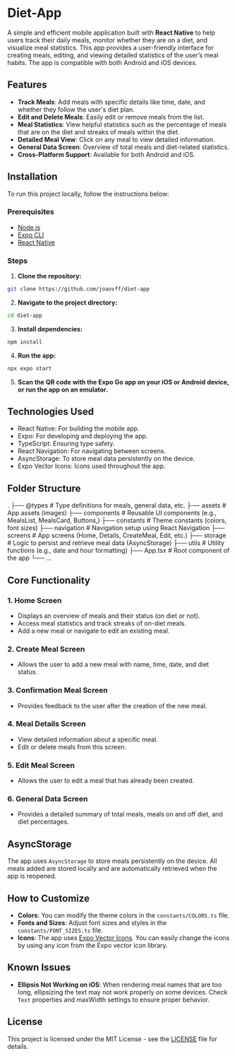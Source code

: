 # Diet-App

A simple and efficient mobile application built with **React Native** to help users track their daily meals, monitor whether they are on a diet, and visualize meal statistics. This app provides a user-friendly interface for creating meals, editing, and viewing detailed statistics of the user’s meal habits. The app is compatible with both Android and iOS devices.

## Features

- **Track Meals**: Add meals with specific details like time, date, and whether they follow the user's diet plan.
- **Edit and Delete Meals**: Easily edit or remove meals from the list.
- **Meal Statistics**: View helpful statistics such as the percentage of meals that are on the diet and streaks of meals within the diet.
- **Detailed Meal View**: Click on any meal to view detailed information.
- **General Data Screen**: Overview of total meals and diet-related statistics.
- **Cross-Platform Support**: Available for both Android and iOS.

## Installation

To run this project locally, follow the instructions below:

### Prerequisites

- [Node.js](https://nodejs.org/)
- [Expo CLI](https://docs.expo.dev/get-started/installation/)
- [React Native](https://reactnative.dev/docs/environment-setup)

### Steps

1. **Clone the repository:**

```bash
git clone https://github.com/joaovff/diet-app
```

2. **Navigate to the project directory:**

```bash
cd diet-app
```

3. **Install dependencies:**

```bash
npm install
```

4. **Run the app:**

```bash
npx expo start
```

5. **Scan the QR code with the Expo Go app on your iOS or Android device, or run the app on an emulator.**

## Technologies Used

- React Native: For building the mobile app.
- Expo: For developing and deploying the app.
- TypeScript: Ensuring type safety.
- React Navigation: For navigating between screens.
- AsyncStorage: To store meal data persistently on the device.
- Expo Vector Icons: Icons used throughout the app.

## Folder Structure

.
├── @types                 # Type definitions for meals, general data, etc.
├── assets                 # App assets (images)
├── components             # Reusable UI components (e.g., MealsList, MealsCard, Buttons,)
├── constants              # Theme constants (colors, font sizes)
├── navigation             # Navigation setup using React Navigation
├── screens                # App screens (Home, Details, CreateMeal, Edit, etc.)
├── storage                # Logic to persist and retrieve meal data (AsyncStorage)
├── utils                  # Utility functions (e.g., date and hour formatting)
├── App.tsx                # Root component of the app
└── ...


## Core Functionality

### 1. **Home Screen**
   - Displays an overview of meals and their status (on diet or not).
   - Access meal statistics and track streaks of on-diet meals.
   - Add a new meal or navigate to edit an existing meal.

### 2. **Create Meal Screen**
   - Allows the user to add a new meal with name, time, date, and diet status.

### 3. **Confirmation Meal Screen**
   - Provides feedback to the user after the creation of the new meal.

### 4. **Meal Details Screen**
   - View detailed information about a specific meal.
   - Edit or delete meals from this screen.

### 5. **Edit Meal Screen**
   - Allows the user to edit a meal that has already been created.

### 6. **General Data Screen**
   - Provides a detailed summary of total meals, meals on and off diet, and diet percentages.

## AsyncStorage

The app uses `AsyncStorage` to store meals persistently on the device. All meals added are stored locally and are automatically retrieved when the app is reopened.

## How to Customize

- **Colors**: You can modify the theme colors in the `constants/COLORS.ts` file.
- **Fonts and Sizes**: Adjust font sizes and styles in the `constants/FONT_SIZES.ts` file.
- **Icons**: The app uses [Expo Vector Icons](https://docs.expo.dev/guides/icons/). You can easily change the icons by using any icon from the Expo vector icon library.

## Known Issues

- **Ellipsis Not Working on iOS**: When rendering meal names that are too long, ellipsizing the text may not work properly on some devices. Check `Text` properties and maxWidth settings to ensure proper behavior.

## License

This project is licensed under the MIT License - see the [LICENSE](LICENSE) file for details.
